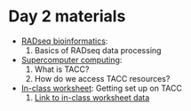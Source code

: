 # Day 2 materials

* [RADseq bioinformatics]():
    1. Basics of RADseq data processing
* [Supercomputer computing]():
    1. What is TACC?
    2. How do we access TACC resources?
* [In-class worksheet](): Getting set up on TACC
    1. [Link to in-class worksheet data]()
